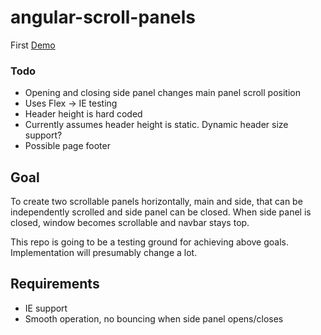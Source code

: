 # angular-scroll-panels
First [Demo](https://kotilai.github.io/angular-scroll-panels/)
### Todo
* Opening and closing side panel changes main panel scroll position
* Uses Flex -> IE testing
* Header height is hard coded
* Currently assumes header height is static. Dynamic header size support?
* Possible page footer

## Goal
To create two scrollable panels horizontally, main and side, that can be independently scrolled and side panel can be closed. When side panel is closed, window becomes scrollable and navbar stays top.

This repo is going to be a testing ground for achieving above goals. Implementation will presumably change a lot.

## Requirements
* IE support
* Smooth operation, no bouncing when side panel opens/closes
